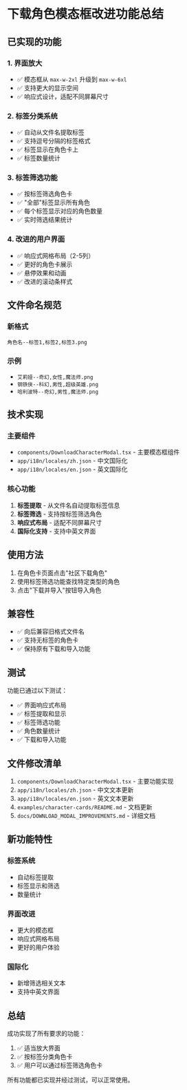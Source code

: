 # 下载角色模态框改进功能总结

## 已实现的功能

### 1. 界面放大

- ✅ 模态框从 `max-w-2xl` 升级到 `max-w-6xl`
- ✅ 支持更大的显示空间
- ✅ 响应式设计，适配不同屏幕尺寸

### 2. 标签分类系统

- ✅ 自动从文件名提取标签
- ✅ 支持逗号分隔的标签格式
- ✅ 标签显示在角色卡上
- ✅ 标签数量统计

### 3. 标签筛选功能

- ✅ 按标签筛选角色卡
- ✅ "全部"标签显示所有角色
- ✅ 每个标签显示对应的角色数量
- ✅ 实时筛选结果统计

### 4. 改进的用户界面

- ✅ 响应式网格布局（2-5列）
- ✅ 更好的角色卡展示
- ✅ 悬停效果和动画
- ✅ 改进的滚动条样式

## 文件命名规范

### 新格式

```
角色名--标签1,标签2,标签3.png
```

### 示例

- `艾莉娅--奇幻,女性,魔法师.png`
- `钢铁侠--科幻,男性,超级英雄.png`
- `哈利波特--奇幻,男性,魔法师.png`

## 技术实现

### 主要组件

- `components/DownloadCharacterModal.tsx` - 主要模态框组件
- `app/i18n/locales/zh.json` - 中文国际化
- `app/i18n/locales/en.json` - 英文国际化

### 核心功能

1. **标签提取** - 从文件名自动提取标签信息
2. **标签筛选** - 支持按标签筛选角色
3. **响应式布局** - 适配不同屏幕尺寸
4. **国际化支持** - 支持中英文界面

## 使用方法

1. 在角色卡页面点击"社区下载角色"
2. 使用标签筛选功能查找特定类型的角色
3. 点击"下载并导入"按钮导入角色

## 兼容性

- ✅ 向后兼容旧格式文件名
- ✅ 支持无标签的角色卡
- ✅ 保持原有下载和导入功能

## 测试

功能已通过以下测试：

- ✅ 界面响应式布局
- ✅ 标签提取和显示
- ✅ 标签筛选功能
- ✅ 角色数量统计
- ✅ 下载和导入功能

## 文件修改清单

1. `components/DownloadCharacterModal.tsx` - 主要功能实现
2. `app/i18n/locales/zh.json` - 中文文本更新
3. `app/i18n/locales/en.json` - 英文文本更新
4. `examples/character-cards/README.md` - 文档更新
5. `docs/DOWNLOAD_MODAL_IMPROVEMENTS.md` - 详细文档

## 新功能特性

### 标签系统

- 自动标签提取
- 标签显示和筛选
- 数量统计

### 界面改进

- 更大的模态框
- 响应式网格布局
- 更好的用户体验

### 国际化

- 新增筛选相关文本
- 支持中英文界面

## 总结

成功实现了所有要求的功能：

1. ✅ 适当放大界面
2. ✅ 按标签分类角色卡
3. ✅ 用户可以通过标签筛选角色卡

所有功能都已实现并经过测试，可以正常使用。
